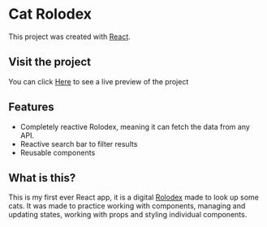 # Cat Rolodex

This project was created with [React](https://reactjs.org).

## Visit the project

You can click [Here](https://rikaisan.github.io/cat-rolodex) to see a live preview of the project

## Features

-   Completely reactive Rolodex, meaning it can fetch the data from any API.
-   Reactive search bar to filter results
-   Reusable components

## What is this?

This is my first ever React app, it is a digital [Rolodex](https://en.wikipedia.org/wiki/Rolodex) made to look up some cats. It was made to practice working with components, managing and updating states, working with props and styling individual components.
